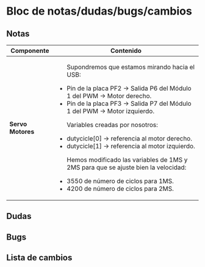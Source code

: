 # Bloc de notas/dudas/bugs/cambios

## Notas
Componente|Contenido
---|---
**Servo Motores** | <ul>Supondremos que estamos mirando hacia el USB:<p><li>Pin de la placa PF2 -> Salida P6 del Módulo 1 del PWM -> Motor derecho.<li>Pin de la placa PF3 -> Salida P7 del Módulo 1 del PWM -> Motor izquierdo. <p>Variables creadas por nosotros:<li>dutycicle[0] -> referencia al motor derecho.<li>dutycicle[1] -> referencia al motor izquierdo.<p>Hemos modificado las variables de 1MS y 2MS para que se ajuste bien la velocidad:<li>3550 de número de ciclos para 1MS.<li>4200 de número de ciclos para 2MS.</ul>

## Dudas

## Bugs

## Lista de cambios
